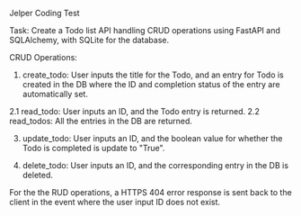Jelper Coding Test

Task: Create a Todo list API handling CRUD operations using FastAPI and SQLAlchemy, with SQLite for the database. 

CRUD Operations:
1. create_todo: User inputs the title for the Todo, and an entry for Todo is created in the DB where the ID and completion status of the entry are automatically set. 
   
2.1 read_todo: User inputs an ID, and the Todo entry is returned.
2.2 read_todos: All the entries in the DB are returned.

3. update_todo: User inputs an ID, and the boolean value for whether the Todo is completed is update to "True".
  
4. delete_todo: User inputs an ID, and the corresponding entry in the DB is deleted.

For the the RUD operations, a HTTPS 404 error response is sent back to the client in the event where the user input ID does not exist.

